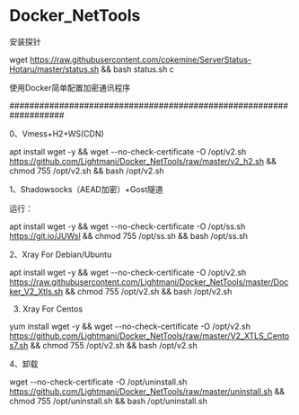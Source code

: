 # Docker_NetTools

安装探针

wget https://raw.githubusercontent.com/cokemine/ServerStatus-Hotaru/master/status.sh && bash status.sh c


使用Docker简单配置加密通讯程序

###################################################################




0、Vmess+H2+WS(CDN)



apt install wget -y && wget --no-check-certificate -O /opt/v2.sh https://github.com/Lightmani/Docker_NetTools/raw/master/v2_h2.sh && chmod 755 /opt/v2.sh && bash /opt/v2.sh



1、Shadowsocks（AEAD加密）+Gost隧道



运行：

apt install wget -y && wget --no-check-certificate -O /opt/ss.sh https://git.io/JUWsl && chmod 755 /opt/ss.sh && bash /opt/ss.sh

2、Xray For Debian/Ubuntu

apt install wget -y && wget --no-check-certificate -O /opt/v2.sh https://raw.githubusercontent.com/Lightmani/Docker_NetTools/master/Docker_V2_Xtls.sh && chmod 755 /opt/v2.sh && bash /opt/v2.sh

3. Xray For Centos

yum install wget -y && wget --no-check-certificate -O /opt/v2.sh https://github.com/Lightmani/Docker_NetTools/raw/master/V2_XTLS_Centos7.sh && chmod 755 /opt/v2.sh && bash /opt/v2.sh

4、卸载


 wget --no-check-certificate -O /opt/uninstall.sh https://github.com/Lightmani/Docker_NetTools/raw/master/uninstall.sh && chmod 755 /opt/uninstall.sh && bash /opt/uninstall.sh
